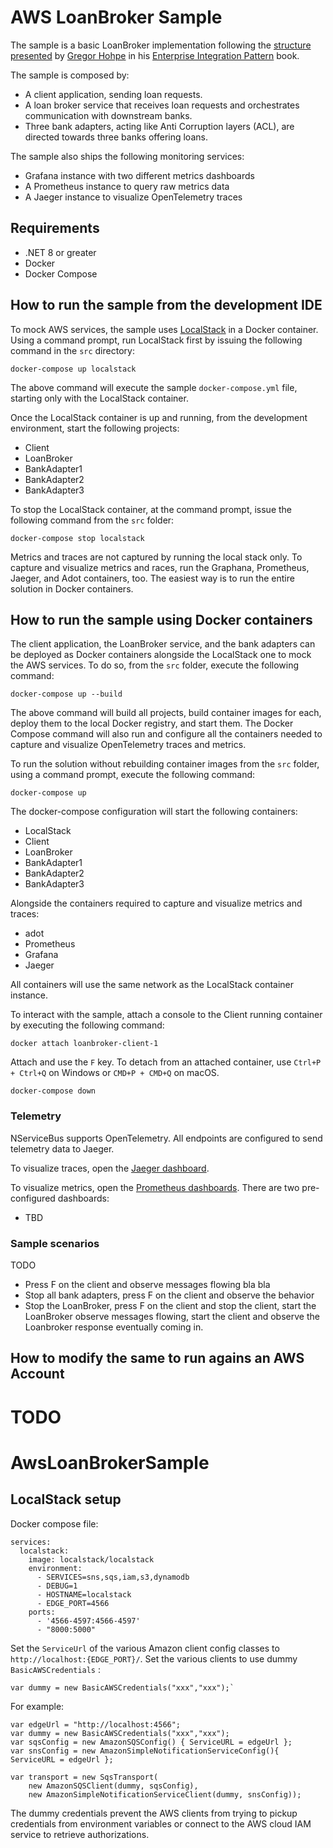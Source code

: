 # AWS LoanBroker Sample

The sample is a basic LoanBroker implementation following the [structure presented](https://www.enterpriseintegrationpatterns.com/patterns/messaging/ComposedMessagingExample.html) by [Gregor Hohpe](https://www.enterpriseintegrationpatterns.com/gregor.html) in his [Enterprise Integration Pattern](https://www.enterpriseintegrationpatterns.com/) book.

The sample is composed by:

- A client application, sending loan requests.
- A loan broker service that receives loan requests and orchestrates communication with downstream banks.
- Three bank adapters, acting like Anti Corruption layers (ACL), are directed towards three banks offering loans.

The sample also ships the following monitoring services:

- Grafana instance with two different metrics dashboards
- A Prometheus instance to query raw metrics data
- A Jaeger instance to visualize OpenTelemetry traces

## Requirements

- .NET 8 or greater
- Docker
- Docker Compose

## How to run the sample from the development IDE

To mock AWS services, the sample uses [LocalStack](https://www.localstack.cloud/) in a Docker container. Using a command prompt, run LocalStack first by issuing the following command in the `src` directory:

```shell
docker-compose up localstack
```

The above command will execute the sample `docker-compose.yml` file, starting only with the LocalStack container.

Once the LocalStack container is up and running, from the development environment, start the following projects:

- Client
- LoanBroker
- BankAdapter1
- BankAdapter2
- BankAdapter3

To stop the LocalStack container, at the command prompt, issue the following command from the `src` folder:

```shell
docker-compose stop localstack
```

Metrics and traces are not captured by running the local stack only. To capture and visualize metrics and races, run the Graphana, Prometheus, Jaeger, and Adot containers, too. The easiest way is to run the entire solution in Docker containers.

## How to run the sample using Docker containers

The client application, the LoanBroker service, and the bank adapters can be deployed as Docker containers alongside the LocalStack one to mock the AWS services. To do so, from the `src` folder, execute the following command:  

```shell
docker-compose up --build
```

The above command will build all projects, build container images for each, deploy them to the local Docker registry, and start them. The Docker Compose command will also run and configure all the containers needed to capture and visualize OpenTelemetry traces and metrics.

To run the solution without rebuilding container images from the `src` folder, using a command prompt, execute the following command:

```shell
docker-compose up
```

The docker-compose configuration will start the following containers:

- LocalStack
- Client
- LoanBroker
- BankAdapter1
- BankAdapter2
- BankAdapter3

Alongside the containers required to capture and visualize metrics and traces:

- adot
- Prometheus
- Grafana
- Jaeger

All containers will use the same network as the LocalStack container instance.

To interact with the sample, attach a console to the Client running container by executing the following command:

```shell
docker attach loanbroker-client-1
```

Attach and use the `F` key. To detach from an attached container, use `Ctrl+P + Ctrl+Q` on Windows or `CMD+P + CMD+Q` on macOS.

```shell
docker-compose down
```

### Telemetry

NServiceBus supports OpenTelemetry.
All endpoints are configured to send telemetry data to Jaeger.

To visualize traces, open the [Jaeger dashboard](http://localhost:16686).

To visualize metrics, open the [Prometheus dashboards](http://localhost:3000/dashboards). There are two pre-configured dashboards:

- TBD

### Sample scenarios

TODO

- Press F on the client and observe messages flowing bla bla
- Stop all bank adapters, press F on the client and observe the behavior
- Stop the LoanBroker, press F on the client and stop the client, start the LoanBroker observe messages flowing, start the client and observe the Loanbroker response eventually coming in.

## How to modify the same to run agains an AWS Account

TODO
=======
# AwsLoanBrokerSample

## LocalStack setup

Docker compose file:

```
services:
  localstack:
    image: localstack/localstack
    environment:
      - SERVICES=sns,sqs,iam,s3,dynamodb
      - DEBUG=1
      - HOSTNAME=localstack
      - EDGE_PORT=4566
    ports:
      - '4566-4597:4566-4597'
      - "8000:5000"
```

Set the `ServiceUrl` of the various Amazon client config classes to `http://localhost:{EDGE_PORT}/`.
Set the various clients to use dummy `BasicAWSCredentials` :

```
var dummy = new BasicAWSCredentials("xxx","xxx");`
```

For example:

```
var edgeUrl = "http://localhost:4566";
var dummy = new BasicAWSCredentials("xxx","xxx");
var sqsConfig = new AmazonSQSConfig() { ServiceURL = edgeUrl };
var snsConfig = new AmazonSimpleNotificationServiceConfig(){ ServiceURL = edgeUrl };

var transport = new SqsTransport(
    new AmazonSQSClient(dummy, sqsConfig),
    new AmazonSimpleNotificationServiceClient(dummy, snsConfig));
```
The dummy credentials prevent the AWS clients from trying to pickup credentials from environment variables or connect to the AWS cloud IAM service to retrieve authorizations.
